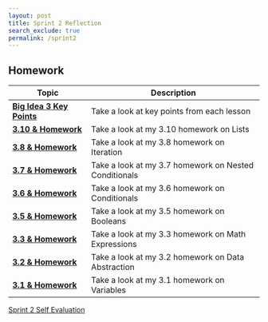 ```yaml
---
layout: post
title: Sprint 2 Reflection
search_exclude: true
permalink: /sprint2
---
```


## Homework 

| Topic   | Description                       |
|-----------|-----------------------------------|
| [**Big Idea 3 Key Points**]({{site.baseurl}}/keypoint)     | Take a look at key points from each lesson |
| [**3.10 & Homework**]({{site.baseurl}}/3.10/homework)     | Take a look at my 3.10 homework on Lists |
| [**3.8 & Homework**]({{site.baseurl}}/3.8/homework)     | Take a look at my 3.8 homework on Iteration |
| [**3.7 & Homework**]({{site.baseurl}}/3.7/homework)     | Take a look at my 3.7 homework on Nested Conditionals |
| [**3.6 & Homework**]({{site.baseurl}}/3.6/homework)     | Take a look at my 3.6 homework on Conditionals |
| [**3.5 & Homework**]({{site.baseurl}}/3.5/homework)     | Take a look at my 3.5 homework on Booleans |
| [**3.3 & Homework**]({{site.baseurl}}/3.3/homework)     | Take a look at my 3.3 homework on Math Expressions |
| [**3.2 & Homework**]({{site.baseurl}}/3.2/homework)     | Take a look at my 3.2 homework on Data Abstraction |
| [**3.1 & Homework**]({{site.baseurl}}/3.1/homework)     | Take a look at my 3.1 homework on Variables |

[Sprint 2 Self Evaluation](https://github.com/Vasanth-Rajasekaran/rvasanth_2025/issues/5)

